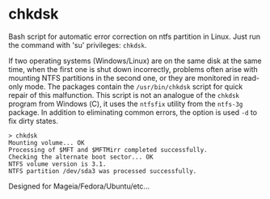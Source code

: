 # chkdsk
Bash script for automatic error correction on ntfs partition in Linux. Just run the command with 'su' privileges: `chkdsk`.

If two operating systems (Windows/Linux) are on the same disk at the same time, when the first one is shut down incorrectly, problems often arise with mounting NTFS partitions in the second one, or they are monitored in read-only mode. The packages contain the `/usr/bin/chkdsk` script for quick repair of this malfunction. This script is not an analogue of the `chkdsk` program from Windows (С), it uses the `ntfsfix` utility from the `ntfs-3g` package. In addition to eliminating common errors, the option is used `-d` to fix dirty states.
```
> chkdsk
Mounting volume... OK
Processing of $MFT and $MFTMirr completed successfully.
Checking the alternate boot sector... OK
NTFS volume version is 3.1.
NTFS partition /dev/sda3 was processed successfully.
```
Designed for Mageia/Fedora/Ubuntu/etc...
